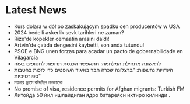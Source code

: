 # Latest News
-  Kurs dolara w dół po zaskakującym spadku cen producentów w USA
-  2024 bedelli askerlik sevk tarihleri ne zaman?
-  Rize'de köpekler cemaatin arasını daldı!
-  Artvin'de çatıda dengesini kaybetti, son anda tutundu!
-  PSOE e BNG unen forzas para acadar un pacto de gobernabilidade en Vilagarcía
-  לראשונה מתחילת המלחמה: תתאפשר הכנסת תרופות לחטופים בעזה
-  העדויות נחשפות: "ברצלונה שכרה חבר באיגוד השופטים כדי לזכות בהטבות ספורטיביות"
-  ময়লার ড্রামে কাঁদছিল নবজাতক
-  No promise of visa, residence permits for Afghan migrants: Turkish FM
-  Хитойда 50 йил ишлайдиган ядро батареяси ихтиро қилинди .
